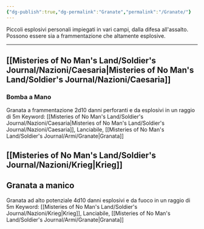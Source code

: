 ```yaml
---
{"dg-publish":true,"dg-permalink":"Granate","permalink":"/Granate/"}
---
```


Piccoli esplosivi personali impiegati in vari campi, dalla difesa all'assalto. Possono essere sia a frammentazione che altamente esplosive. 

---
## [[Misteries of No Man's Land/Soldier's Journal/Nazioni/Caesaria\|Misteries of No Man's Land/Soldier's Journal/Nazioni/Caesaria]]
### Bomba a Mano
Granata a frammentazione 2d10 danni perforanti e da esplosivi in un raggio di 5m
Keyword:
	[[Misteries of No Man's Land/Soldier's Journal/Nazioni/Caesaria\|Misteries of No Man's Land/Soldier's Journal/Nazioni/Caesaria]], Lanciabile, [[Misteries of No Man's Land/Soldier's Journal/Armi/Granate\|Granata]]
## [[Misteries of No Man's Land/Soldier's Journal/Nazioni/Krieg\|Krieg]]
## Granata a manico
Granata ad alto potenziale 4d10 danni esplosivi e da fuoco in un raggio di 5m
Keyword:
	[[Misteries of No Man's Land/Soldier's Journal/Nazioni/Krieg\|Krieg]], Lanciabile, [[Misteries of No Man's Land/Soldier's Journal/Armi/Granate\|Granata]]
